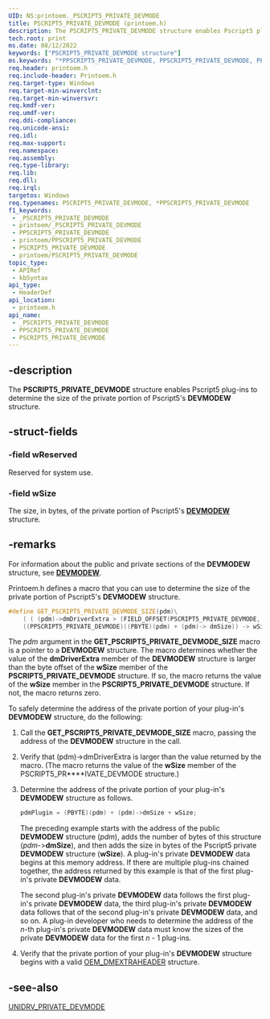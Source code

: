 ```yaml
---
UID: NS:printoem._PSCRIPT5_PRIVATE_DEVMODE
title: PSCRIPT5_PRIVATE_DEVMODE (printoem.h)
description: The PSCRIPT5_PRIVATE_DEVMODE structure enables Pscript5 plug-ins to determine the size of the private portion of Pscript5's DEVMODEW structure.
tech.root: print
ms.date: 08/12/2022
keywords: ["PSCRIPT5_PRIVATE_DEVMODE structure"]
ms.keywords: "*PPSCRIPT5_PRIVATE_DEVMODE, PPSCRIPT5_PRIVATE_DEVMODE, PPSCRIPT5_PRIVATE_DEVMODE structure pointer [Print Devices], PSCRIPT5_PRIVATE_DEVMODE, PSCRIPT5_PRIVATE_DEVMODE structure [Print Devices], _PSCRIPT5_PRIVATE_DEVMODE, print.pscript5_private_devmode, print_unidrv-pscript_ui_4dd76ed6-3e60-43dd-a50b-05561574602a.xml, printoem/PPSCRIPT5_PRIVATE_DEVMODE, printoem/PSCRIPT5_PRIVATE_DEVMODE"
req.header: printoem.h
req.include-header: Printoem.h
req.target-type: Windows
req.target-min-winverclnt: 
req.target-min-winversvr: 
req.kmdf-ver: 
req.umdf-ver: 
req.ddi-compliance: 
req.unicode-ansi: 
req.idl: 
req.max-support: 
req.namespace: 
req.assembly: 
req.type-library: 
req.lib: 
req.dll: 
req.irql: 
targetos: Windows
req.typenames: PSCRIPT5_PRIVATE_DEVMODE, *PPSCRIPT5_PRIVATE_DEVMODE
f1_keywords:
 - _PSCRIPT5_PRIVATE_DEVMODE
 - printoem/_PSCRIPT5_PRIVATE_DEVMODE
 - PPSCRIPT5_PRIVATE_DEVMODE
 - printoem/PPSCRIPT5_PRIVATE_DEVMODE
 - PSCRIPT5_PRIVATE_DEVMODE
 - printoem/PSCRIPT5_PRIVATE_DEVMODE
topic_type:
 - APIRef
 - kbSyntax
api_type:
 - HeaderDef
api_location:
 - printoem.h
api_name:
 - _PSCRIPT5_PRIVATE_DEVMODE
 - PPSCRIPT5_PRIVATE_DEVMODE
 - PSCRIPT5_PRIVATE_DEVMODE
---
```


## -description

The **PSCRIPT5_PRIVATE_DEVMODE** structure enables Pscript5 plug-ins to determine the size of the private portion of Pscript5's **DEVMODEW** structure.

## -struct-fields

### -field wReserved

Reserved for system use.

### -field wSize

The size, in bytes, of the private portion of Pscript5's [**DEVMODEW**](/windows/win32/api/wingdi/ns-wingdi-devmodew) structure.

## -remarks

For information about the public and private sections of the **DEVMODEW** structure, see [**DEVMODEW**](/windows-hardware/drivers/display/the-devmodew-structure).

Printoem.h defines a macro that you can use to determine the size of the private portion of Pscript5's **DEVMODEW** structure.

```cpp
#define GET_PSCRIPT5_PRIVATE_DEVMODE_SIZE(pdm)\
    ( ( (pdm)->dmDriverExtra > (FIELD_OFFSET(PSCRIPT5_PRIVATE_DEVMODE, wSize) + sizeof(WORD)) ) ? \
    ((PPSCRIPT5_PRIVATE_DEVMODE)((PBYTE)(pdm) + (pdm)-> dmSize)) -> wSize : 0 )
```

The *pdm* argument in the **GET_PSCRIPT5_PRIVATE_DEVMODE_SIZE** macro is a pointer to a **DEVMODEW** structure. The macro determines whether the value of the **dmDriverExtra** member of the **DEVMODEW** structure is larger than the byte offset of the **wSize** member of the **PSCRIPT5_PRIVATE_DEVMODE** structure. If so, the macro returns the value of the **wSize** member in the **PSCRIPT5_PRIVATE_DEVMODE** structure. If not, the macro returns zero.

To safely determine the address of the private portion of your plug-in's **DEVMODEW** structure, do the following:

1. Call the **GET_PSCRIPT5_PRIVATE_DEVMODE_SIZE** macro, passing the address of the **DEVMODEW** structure in the call.

1. Verify that (pdm)->dmDriverExtra is larger than the value returned by the macro. (The macro returns the value of the **wSize** member of the PSCRIPT5_PR****IVATE_DEVMODE structure.)

1. Determine the address of the private portion of your plug-in's **DEVMODEW** structure as follows.

    ```cpp
    pdmPlugin = (PBYTE)(pdm) + (pdm)->dmSize + wSize;
    ```

    The preceding example starts with the address of the public **DEVMODEW** structure (*pdm*), adds the number of bytes of this structure (*pdm-*>**dmSize**), and then adds the size in bytes of the Pscript5 private **DEVMODEW** structure (**wSize**). A plug-in's private **DEVMODEW** data begins at this memory address. If there are multiple plug-ins chained together, the address returned by this example is that of the first plug-in's private **DEVMODEW** data.

    The second plug-in's private **DEVMODEW** data follows the first plug-in's private **DEVMODEW** data, the third plug-in's private **DEVMODEW** data follows that of the second plug-in's private **DEVMODEW** data, and so on. A plug-in developer who needs to determine the address of the *n*-th plug-in's private **DEVMODEW** data must know the sizes of the private **DEVMODEW** data for the first *n* - 1 plug-ins.

1. Verify that the private portion of your plug-in's **DEVMODEW** structure begins with a valid [OEM_DMEXTRAHEADER](./ns-printoem-_oem_dmextraheader.md) structure.

## -see-also

[UNIDRV_PRIVATE_DEVMODE](./ns-printoem-_unidrv_private_devmode.md)
